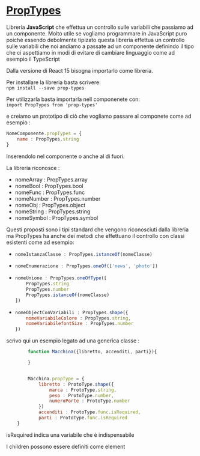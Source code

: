 # [PropTypes]("https://it.reactjs.org/docs/typechecking-with-proptypes.html")

Libreria **JavaScript** che effettua un controllo sulle variabili che passiamo ad un componente.
Molto utile se vogliamo programmare in JavaScript puro poiché essendo debolmente tipizato questa libreria effettua un controllo sulle variabili che noi andiamo a passate ad un componente definindo il tipo che ci aspettiamo in modi di evitare di cambiare linguaggio come ad esempio il TypeScript

Dalla versione di React 15 bisogna importarlo come libreria.

Per installare la libreria basta scrivere:  
`npm install --save prop-types `


Per utilizzarla basta importarla nell componenete con:  
`import PropTypes from 'prop-types'`  

e creiamo un prototipo di ciò che vogliamo passare al componete come ad esempio :
```javascript
NomeComponente.propTypes = {
    name : PropTypes.string
}
```


Inserendolo nel componente o anche al di fuori.

La libreria riconosce :
+ nomeArray : PropTypes.array
+ nomeBool : PropTypes.bool
+ nomeFunc : PropTypes.func
+ nomeNumber : PropTypes.number
+ nomeObj : PropTypes.object
+ nomeString : PropTypes.string
+ nomeSymbol : PropTypes.symbol

Questi proposti sono i tipi standard che vengono riconosciuti dalla libreria ma PropTypes ha anche dei metodi che effettuano il controllo con classi esistenti come ad esempio:
+   ```javascript
    nomeIstanzaClasse : PropTypes.istanceOf(nomeClasse)
    ```
+   ```javascript
    nomeEnumerazione : PropTypes.oneOf(['news', 'photo'])
    ```
+   ```javascript
    nomeUnione : PropTypes.oneOfType([  
        PropTypes.string  
        PropTypes.number  
        PropTypes.istanceOf(nomeClasse)  
    ])
    ```
+   ```javascript
    nomeObjectConVariabili : PropTypes.shape({
        nomeVariabileColore : PropTypes.string,
        nomeVariabilefontSize : PropTypes.number
    })
    ```
scrivo qui un esempio legato ad una generica classe :
    
```javascript
        function Macchina({libretto, accenditi, parti}){

        }


        Macchina.propType = {
            libretto : ProtoType.shape({
                marca : ProtoType.string,
                peso : ProtoType.number,
                numeroPorte : ProtoType.number
            })
            accenditi : ProtoType.func.isRequired,
            parti : ProtoType.func.isRequired
    }
```
isRequired indica una variabile che è indispensabile

I children possono essere definiti come element